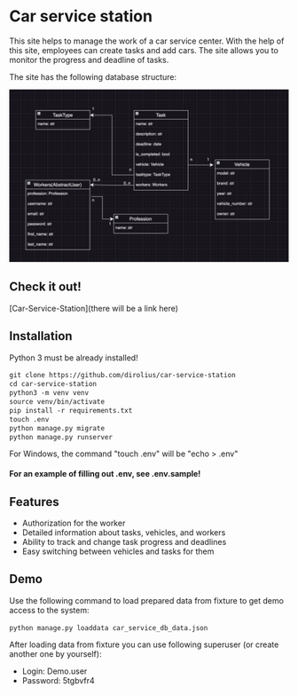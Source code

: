 # Car service station

This site helps to manage the work of a car service center. With the help of this site, employees can create tasks and add cars. The site allows you to monitor the progress and deadline of tasks. 

The site has the following database structure:

![Database structure](static/img/Car-service-db-structure.png)

## Check it out!

[Car-Service-Station](there will be a link here)

## Installation

Python 3 must be already installed!

```shell
git clone https://github.com/dirolius/car-service-station
cd car-service-station
python3 -m venv venv
source venv/bin/activate
pip install -r requirements.txt
touch .env
python manage.py migrate
python manage.py runserver
```
For Windows, the command "touch .env" will be "echo > .env"
#### For an example of filling out .env, see .env.sample!

## Features

 - Authorization for the worker
 - Detailed information about tasks, vehicles, and workers
 - Ability to track and change task progress and deadlines
 - Easy switching between vehicles and tasks for them

## Demo

Use the following command to load prepared data from fixture to get demo access to the system:

 `python manage.py loaddata car_service_db_data.json
`

After loading data from fixture you can use following superuser (or create another one by yourself):

 - Login: Demo.user
 - Password: 5tgbvfr4
